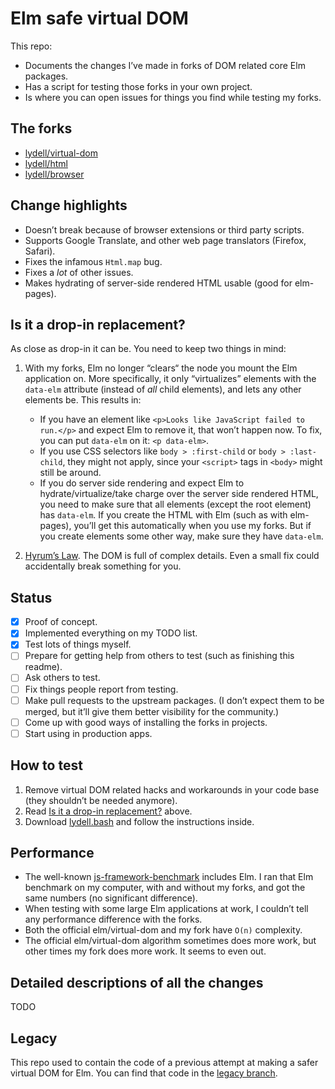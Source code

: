 # Elm safe virtual DOM

This repo:

- Documents the changes I’ve made in forks of DOM related core Elm packages.
- Has a script for testing those forks in your own project.
- Is where you can open issues for things you find while testing my forks.

## The forks

- [lydell/virtual-dom](https://github.com/lydell/virtual-dom)
- [lydell/html](https://github.com/lydell/html)
- [lydell/browser](https://github.com/lydell/browser)

## Change highlights

- Doesn’t break because of browser extensions or third party scripts.
- Supports Google Translate, and other web page translators (Firefox, Safari).
- Fixes the infamous `Html.map` bug.
- Fixes a _lot_ of other issues.
- Makes hydrating of server-side rendered HTML usable (good for elm-pages).

## Is it a drop-in replacement?

As close as drop-in it can be. You need to keep two things in mind:

1. With my forks, Elm no longer “clears“ the node you mount the Elm application on. More specifically, it only “virtualizes” elements with the `data-elm` attribute (instead of _all_ child elements), and lets any other elements be. This results in:

   - If you have an element like `<p>Looks like JavaScript failed to run.</p>` and expect Elm to remove it, that won’t happen now. To fix, you can put `data-elm` on it: `<p data-elm>`.
   - If you use CSS selectors like `body > :first-child` or `body > :last-child`, they might not apply, since your `<script>` tags in `<body>` might still be around.
   - If you do server side rendering and expect Elm to hydrate/virtualize/take charge over the server side rendered HTML, you need to make sure that all elements (except the root element) has `data-elm`. If you create the HTML with Elm (such as with elm-pages), you’ll get this automatically when you use my forks. But if you create elements some other way, make sure they have `data-elm`.

2. [Hyrum’s Law](https://www.hyrumslaw.com/). The DOM is full of complex details. Even a small fix could accidentally break something for you.

## Status

- [x] Proof of concept.
- [x] Implemented everything on my TODO list.
- [x] Test lots of things myself.
- [ ] Prepare for getting help from others to test (such as finishing this readme).
- [ ] Ask others to test.
- [ ] Fix things people report from testing.
- [ ] Make pull requests to the upstream packages. (I don’t expect them to be merged, but it’ll give them better visibility for the community.)
- [ ] Come up with good ways of installing the forks in projects.
- [ ] Start using in production apps.

## How to test

1. Remove virtual DOM related hacks and workarounds in your code base (they shouldn’t be needed anymore).
2. Read [Is it a drop-in replacement?](#is-it-a-drop-in-replacement) above.
3. Download [lydell.bash](./lydell.bash) and follow the instructions inside.

## Performance

- The well-known [js-framework-benchmark](https://github.com/krausest/js-framework-benchmark) includes Elm. I ran that Elm benchmark on my computer, with and without my forks, and got the same numbers (no significant difference).
- When testing with some large Elm applications at work, I couldn’t tell any performance difference with the forks.
- Both the official elm/virtual-dom and my fork have `O(n)` complexity.
- The official elm/virtual-dom algorithm sometimes does more work, but other times my fork does more work. It seems to even out.

## Detailed descriptions of all the changes

TODO

## Legacy

This repo used to contain the code of a previous attempt at making a safer virtual DOM for Elm. You can find that code in the [legacy branch](https://github.com/lydell/elm-safe-virtual-dom/tree/legacy).
